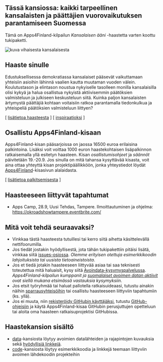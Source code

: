 ## Tässä kansiossa: kaikki tarpeellinen kansalaisten ja päättäjien vuorovaikutuksen parantamiseen Suomessa

Tämä on Apps4Finland-kilpailun _Kansalaisen ääni_ -haastetta varten koottu tukipaketti. 

![kuva vihaisesta kansalaisesta](http://1.bp.blogspot.com/_UmZyYBXJ-tc/SoVFjLSxMKI/AAAAAAAAABg/KzmU_9wNOEo/s320/vtattoo.png "Vihainen kansalainen")

## Haaste sinulle

Edustuksellisessa demokratiassa kansalaiset pääsevät vaikuttamaan yhteisiin asioihin lähinnä vaalien kautta
muutaman vuoden välein. Koulutustason ja elintason noustua nykyiselle tasolleen monilla kansalaisilla olisi kykyä ja
halua osallistua nykyistä aktiivisemmin päätöksien valmisteluun ja julkiseen keskusteluun siitä. Kuinka paljon
kansalaisten ärtymystä päättäjiä kohtaan voitaisiin ratkoa parantamalla tiedonkulkua ja yhteispeliä päätöksien
valmisteluun liittyen?

[ [lisätietoa haasteesta](taustatietoa.md) ] [ [inspiraatioksi](inspiraatioksi.md) ]

## Osallistu Apps4Finland-kisaan

Apps4Finland-kisan pääsarjoissa on jaossa 16500 euroa erilaisina palkintoina.
Lisäksi voit voittaa 1000 euron haastekohtaisen lisäpalkinnon ratkaisemalla yllä esitetyn haasteen.
Kisan _osallistumisohjeet_ ja _säännöt_ päivitetään 19.-20.9. Jos sinulla on mitä tahansa kysyttävää
kisasta, voit aina ottaa yhteyttä kisan projektipäällikköön, jonka yhteystiedot löydät
[Apps4Finland](http://apps4finland.fi)-kisasivun alalaidasta.

[ [lisätietoa palkitsemisesta](palkitsemisesta.md) ]

## Haasteeseen liittyvät tapahtumat

* Apps Camp, 28.9, Uusi Tehdas, Tampere. Ilmoittautuminen ja ohjelma: https://okroadshowtampere.eventbrite.com/
## Mitä voit tehdä seuraavaksi?

- Vinkkaa tästä haasteesta tutuillesi tai kerro siitä aihetta käsittelevällä nettifoorumilla.
- Jos tiedät jostakin hyödyllisestä, jota tähän tukipakettiin pitäisi lisätä, vinkkaa siitä [issues-osiossa](https://github.com/apps4finland/haaste-kansalaisen-aani/issues?state=open). _Olemme erityisen otettuja esimerkkikoodin lahjoituksista tai uusista tietoaineistoista_.
- Jos et tiedä jotakin haasteeseen liittyvää asiaa tai saa teknisesti toteutettua mitä haluaisit, kysy siitä [Avoindata-kysymyspalvelussa](http://avoindata.net/). _Apps4Finland-kilpailun kumppanit ja [suomalaiset avoimen datan aktiivit](https://www.facebook.com/groups/fi.okfn/) ovat siellä mukana etsimässä vastauksia kysymyksiin_.
- Jos etsit työryhmää tai haluat pallotella ratkaisuideaasi, tutustu ainakin näihin [sparrausyhteisöihin](https://github.com/apps4finland/haaste-kansalaisen-aani/blob/master/data/linkkeja.md) tai osallistu haasteeseen liittyviin tapahtumiin (ks. yllä).
- Jos ei muuta, niin [rekisteröidy GitHubin käyttäjäksi](https://github.com/signup), tutustu [GitHub-ohjeisiin](http://sixrevisions.com/resources/git-tutorials-beginners/) ja käytä Apps4Finland-kisaa GitHubin perusjuttujen opetteluun
tai aloita oma haasteen ratkaisuprojektisi GitHubissa.


## Haastekansion sisältö
- [data](https://github.com/apps4finland/haaste-kansalaisen-aani/tree/master/data)-kansiosta löytyy avoimien datalähteiden ja rajapintojen kuvauksia sekä [hyödyllisiä linkkejä](https://github.com/apps4finland/haaste-kansalaisen-aani/blob/master/data/linkkeja.md).
- [code](https://github.com/apps4finland/haaste-kansalaisen-aani/tree/master/code)-kansiosta löytyy esimerkkikoodia ja linkkejä teemaan liittyviin avoimen lähdekoodin projekteihin
